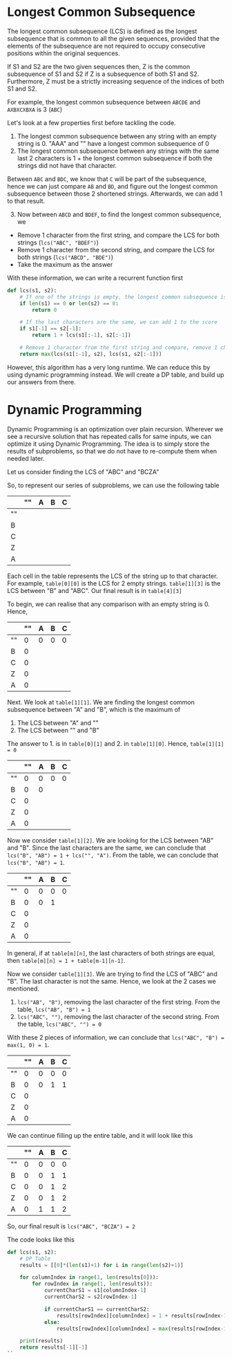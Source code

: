 # Longest Common Subsequence

The longest common subsequence (LCS) is defined as the longest subsequence that is common to all the given sequences, provided that the elements of the subsequence are not required to occupy consecutive positions within the original sequences.

If S1 and S2 are the two given sequences then, Z is the common subsequence of S1 and S2 if Z is a subsequence of both S1 and S2. Furthermore, Z must be a strictly increasing sequence of the indices of both S1 and S2.

For example, the longest common subsequence between `ABCDE` and `AXBXCXBXA` is 3 (`ABC`)

Let's look at a few properties first before tackling the code.

1. The longest common subsequence between any string with an empty string is 0. "AAA" and "" have a longest common subsequence of 0
2. The longest common subsequence between any strings with the same last 2 characters is 1 + the longest common subsequence if both the strings did not have that character.

Between `ABC` and `BDC`, we know that `C` will be part of the subsequence, hence we can just compare `AB` and `BD`, and figure out the longest common subsequence between those 2 shortened strings. Afterwards, we can add 1 to that result.

3. Now between `ABCD` and `BDEF`, to find the longest common subsequence, we

- Remove 1 character from the first string, and compare the LCS for both strings (`lcs("ABC", "BDEF")`)
- Remove 1 character from the second string, and compare the LCS for both strings (`lcs("ABCD", "BDE")`)
- Take the maximum as the answer

With these information, we can write a recurrent function first

```python
def lcs(s1, s2):
    # If one of the strings is empty, the longest common subsequence is 0
    if len(s1) == 0 or len(s2) == 0:
        return 0

    # If the last characters are the same, we can add 1 to the score
    if s1[-1] == s2[-1]:
        return 1 + lcs(s1[:-1], s2[:-1])

    # Remove 1 character from the first string and compare, remove 1 character from the second string and compare
    return max(lcs(s1[:-1], s2), lcs(s1, s2[:-1]))
```

However, this algorithm has a very long runtime. We can reduce this by using dynamic programming instead. We will create a DP table, and build up our answers from there.

# Dynamic Programming

Dynamic Programming is an optimization over plain recursion. Wherever we see a recursive solution that has repeated calls for same inputs, we can optimize it using Dynamic Programming. The idea is to simply store the results of subproblems, so that we do not have to re-compute them when needed later.

Let us consider finding the LCS of "ABC" and "BCZA"

So, to represent our series of subproblems, we can use the following table

|     | ""  | A   | B   | C   |
| --- | --- | --- | --- | --- |
| ""  |     |     |     |
| B   |     |     |     |
| C   |     |     |     |
| Z   |     |     |     |
| A   |     |     |     |

Each cell in the table represents the LCS of the string up to that character. For example, `table[0][0]` is the LCS for 2 empty strings. `table[1][3]` is the LCS between "B" and "ABC". Our final result is in `table[4][3]`

To begin, we can realise that any comparison with an empty string is 0. Hence,

|     | ""  | A   | B   | C   |
| --- | --- | --- | --- | --- |
| ""  | 0   | 0   | 0   | 0   |
| B   | 0   |     |     |
| C   | 0   |     |     |
| Z   | 0   |     |     |
| A   | 0   |     |     |

Next. We look at `table[1][1]`. We are finding the longest common subsequence between "A" and "B", which is the maximum of

1. The LCS between "A" and ""
2. The LCS between "" and "B"

The answer to 1. is in `table[0][1]` and 2. in `table[1][0]`. Hence, `table[1][1] = 0`

|     | ""  | A   | B   | C   |
| --- | --- | --- | --- | --- |
| ""  | 0   | 0   | 0   | 0   |
| B   | 0   | 0   |     |
| C   | 0   |     |     |
| Z   | 0   |     |     |
| A   | 0   |     |     |

Now we consider `table[1][2]`. We are looking for the LCS between "AB" and "B". Since the last characters are the same, we can conclude that `lcs("B", "AB") = 1 + lcs("", "A")`. From the table, we can conclude that `lcs("B", "AB") = 1`.

|     | ""  | A   | B   | C   |
| --- | --- | --- | --- | --- |
| ""  | 0   | 0   | 0   | 0   |
| B   | 0   | 0   | 1   |
| C   | 0   |     |     |
| Z   | 0   |     |     |
| A   | 0   |     |     |

In general, if at `table[m][n]`, the last characters of both strings are equal, then `table[m][n] = 1 + table[m-1][n-1]`.

Now we consider `table[1][3]`. We are trying to find the LCS of "ABC" and "B". The last character is not the same. Hence, we look at the 2 cases we mentioned.

1. `lcs("AB", "B")`, removing the last character of the first string. From the table, `lcs("AB", "B") = 1`
2. `lcs("ABC", "")`, removing the last character of the second string. From the table, `lcs("ABC", "") = 0`

With these 2 pieces of information, we can conclude that `lcs("ABC", "B") = max(1, 0) = 1`.

|     | ""  | A   | B   | C   |
| --- | --- | --- | --- | --- |
| ""  | 0   | 0   | 0   | 0   |
| B   | 0   | 0   | 1   | 1   |
| C   | 0   |     |     |
| Z   | 0   |     |     |
| A   | 0   |     |     |

We can continue filling up the entire table, and it will look like this

|     | ""  | A   | B   | C   |
| --- | --- | --- | --- | --- |
| ""  | 0   | 0   | 0   | 0   |
| B   | 0   | 0   | 1   | 1   |
| C   | 0   | 0   | 1   | 2   |
| Z   | 0   | 0   | 1   | 2   |
| A   | 0   | 1   | 1   | 2   |

So, our final result is `lcs("ABC", "BCZA") = 2`

The code looks like this

```python
def lcs(s1, s2):
    # DP Table
    results = [[0]*(len(s1)+1) for i in range(len(s2)+1)]

    for columnIndex in range(1, len(results[0])):
        for rowIndex in range(1, len(results)):
            currentCharS1 = s1[columnIndex-1]
            currentCharS2 = s2[rowIndex-1]

            if currentCharS1 == currentCharS2:
                results[rowIndex][columnIndex] = 1 + results[rowIndex-1][columnIndex-1] # same as removing the last character of both strings
            else:
                results[rowIndex][columnIndex] = max(results[rowIndex-1][columnIndex], results[rowIndex][columnIndex-1])

    print(results)
    return results[-1][-1]
``
```
